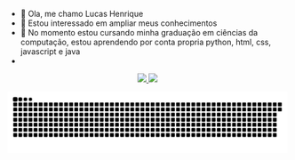 - 👋 Ola, me chamo Lucas Henrique
- 👀 Estou interessado em ampliar meus conhecimentos
- 🌱 No momento estou cursando minha graduação em ciências da computação, estou aprendendo por conta propria python, html, css, javascript e java
- 
<div align="center">
  <a href="https://github.com/lucaspk123">
  <img height="170em" src="https://github-readme-stats.vercel.app/api?username=lucaspk123&show_icons=false&theme=dark&include_all_commits=true&count_private=true"/>
  <img height="170em" src="https://github-readme-stats.vercel.app/api/top-langs/?username=lucaspk123&layout=compact&langs_count=7&theme=dark"/>
</div>
 

 
  ![Snake animation](https://github.com/lucaspk123/lucaspk123/blob/output/github-contribution-grid-snake.svg)
 
